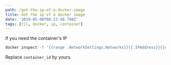 ```yaml
---
path: /get-the-ip-of-a-docker-image
title: Get the ip of a docker image
date: '2019-05-08T08:22:48.798Z'
tags: [til, docker, ip, container]
---
```

If you need the container's IP
```bash
docker inspect -f '{{range .NetworkSettings.Networks}}{{.IPAddress}}{{end}}' container_id
```

Replace `container_id` by yours.